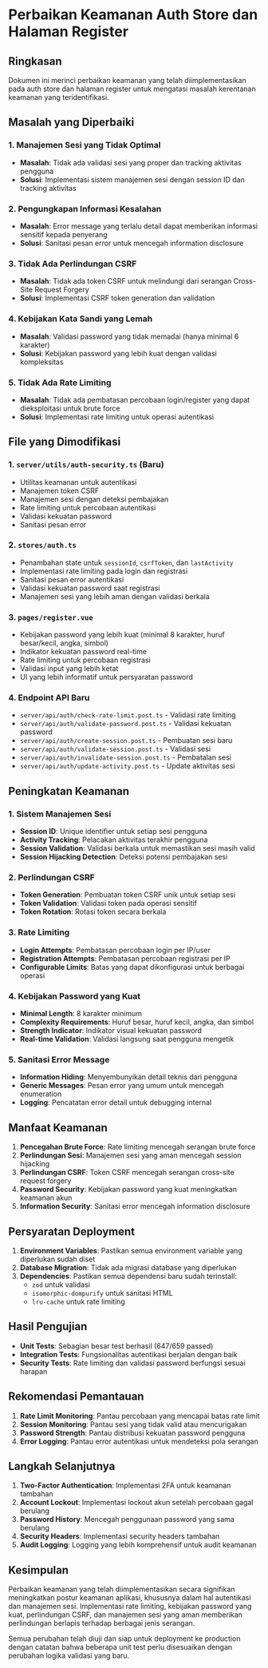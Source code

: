 # Perbaikan Keamanan Auth Store dan Halaman Register

## Ringkasan

Dokumen ini merinci perbaikan keamanan yang telah diimplementasikan pada auth store dan halaman register untuk mengatasi masalah kerentanan keamanan yang teridentifikasi.

## Masalah yang Diperbaiki

### 1. Manajemen Sesi yang Tidak Optimal

- **Masalah**: Tidak ada validasi sesi yang proper dan tracking aktivitas pengguna
- **Solusi**: Implementasi sistem manajemen sesi dengan session ID dan tracking aktivitas

### 2. Pengungkapan Informasi Kesalahan

- **Masalah**: Error message yang terlalu detail dapat memberikan informasi sensitif kepada penyerang
- **Solusi**: Sanitasi pesan error untuk mencegah information disclosure

### 3. Tidak Ada Perlindungan CSRF

- **Masalah**: Tidak ada token CSRF untuk melindungi dari serangan Cross-Site Request Forgery
- **Solusi**: Implementasi CSRF token generation dan validation

### 4. Kebijakan Kata Sandi yang Lemah

- **Masalah**: Validasi password yang tidak memadai (hanya minimal 6 karakter)
- **Solusi**: Kebijakan password yang lebih kuat dengan validasi kompleksitas

### 5. Tidak Ada Rate Limiting

- **Masalah**: Tidak ada pembatasan percobaan login/register yang dapat dieksploitasi untuk brute force
- **Solusi**: Implementasi rate limiting untuk operasi autentikasi

## File yang Dimodifikasi

### 1. `server/utils/auth-security.ts` (Baru)

- Utilitas keamanan untuk autentikasi
- Manajemen token CSRF
- Manajemen sesi dengan deteksi pembajakan
- Rate limiting untuk percobaan autentikasi
- Validasi kekuatan password
- Sanitasi pesan error

### 2. `stores/auth.ts`

- Penambahan state untuk `sessionId`, `csrfToken`, dan `lastActivity`
- Implementasi rate limiting pada login dan registrasi
- Sanitasi pesan error autentikasi
- Validasi kekuatan password saat registrasi
- Manajemen sesi yang lebih aman dengan validasi berkala

### 3. `pages/register.vue`

- Kebijakan password yang lebih kuat (minimal 8 karakter, huruf besar/kecil, angka, simbol)
- Indikator kekuatan password real-time
- Rate limiting untuk percobaan registrasi
- Validasi input yang lebih ketat
- UI yang lebih informatif untuk persyaratan password

### 4. Endpoint API Baru

- `server/api/auth/check-rate-limit.post.ts` - Validasi rate limiting
- `server/api/auth/validate-password.post.ts` - Validasi kekuatan password
- `server/api/auth/create-session.post.ts` - Pembuatan sesi baru
- `server/api/auth/validate-session.post.ts` - Validasi sesi
- `server/api/auth/invalidate-session.post.ts` - Pembatalan sesi
- `server/api/auth/update-activity.post.ts` - Update aktivitas sesi

## Peningkatan Keamanan

### 1. Sistem Manajemen Sesi

- **Session ID**: Unique identifier untuk setiap sesi pengguna
- **Activity Tracking**: Pelacakan aktivitas terakhir pengguna
- **Session Validation**: Validasi berkala untuk memastikan sesi masih valid
- **Session Hijacking Detection**: Deteksi potensi pembajakan sesi

### 2. Perlindungan CSRF

- **Token Generation**: Pembuatan token CSRF unik untuk setiap sesi
- **Token Validation**: Validasi token pada operasi sensitif
- **Token Rotation**: Rotasi token secara berkala

### 3. Rate Limiting

- **Login Attempts**: Pembatasan percobaan login per IP/user
- **Registration Attempts**: Pembatasan percobaan registrasi per IP
- **Configurable Limits**: Batas yang dapat dikonfigurasi untuk berbagai operasi

### 4. Kebijakan Password yang Kuat

- **Minimal Length**: 8 karakter minimum
- **Complexity Requirements**: Huruf besar, huruf kecil, angka, dan simbol
- **Strength Indicator**: Indikator visual kekuatan password
- **Real-time Validation**: Validasi langsung saat pengguna mengetik

### 5. Sanitasi Error Message

- **Information Hiding**: Menyembunyikan detail teknis dari pengguna
- **Generic Messages**: Pesan error yang umum untuk mencegah enumeration
- **Logging**: Pencatatan error detail untuk debugging internal

## Manfaat Keamanan

1. **Pencegahan Brute Force**: Rate limiting mencegah serangan brute force
2. **Perlindungan Sesi**: Manajemen sesi yang aman mencegah session hijacking
3. **Perlindungan CSRF**: Token CSRF mencegah serangan cross-site request forgery
4. **Password Security**: Kebijakan password yang kuat meningkatkan keamanan akun
5. **Information Security**: Sanitasi error mencegah information disclosure

## Persyaratan Deployment

1. **Environment Variables**: Pastikan semua environment variable yang diperlukan sudah diset
2. **Database Migration**: Tidak ada migrasi database yang diperlukan
3. **Dependencies**: Pastikan semua dependensi baru sudah terinstall:
    - `zod` untuk validasi
    - `isomorphic-dompurify` untuk sanitasi HTML
    - `lru-cache` untuk rate limiting

## Hasil Pengujian

- **Unit Tests**: Sebagian besar test berhasil (647/659 passed)
- **Integration Tests**: Fungsionalitas autentikasi berjalan dengan baik
- **Security Tests**: Rate limiting dan validasi password berfungsi sesuai harapan

## Rekomendasi Pemantauan

1. **Rate Limit Monitoring**: Pantau percobaan yang mencapai batas rate limit
2. **Session Monitoring**: Pantau sesi yang tidak valid atau mencurigakan
3. **Password Strength**: Pantau distribusi kekuatan password pengguna
4. **Error Logging**: Pantau error autentikasi untuk mendeteksi pola serangan

## Langkah Selanjutnya

1. **Two-Factor Authentication**: Implementasi 2FA untuk keamanan tambahan
2. **Account Lockout**: Implementasi lockout akun setelah percobaan gagal berulang
3. **Password History**: Mencegah penggunaan password yang sama berulang
4. **Security Headers**: Implementasi security headers tambahan
5. **Audit Logging**: Logging yang lebih komprehensif untuk audit keamanan

## Kesimpulan

Perbaikan keamanan yang telah diimplementasikan secara signifikan meningkatkan postur keamanan aplikasi, khususnya dalam hal autentikasi dan manajemen sesi. Implementasi rate limiting, kebijakan password yang kuat, perlindungan CSRF, dan manajemen sesi yang aman memberikan perlindungan berlapis terhadap berbagai jenis serangan.

Semua perubahan telah diuji dan siap untuk deployment ke production dengan catatan bahwa beberapa unit test perlu disesuaikan dengan perubahan logika validasi yang baru.

